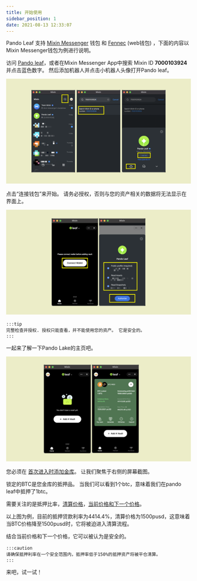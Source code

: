 ```yaml
---
title: 开始使用
sidebar_position: 1
date: 2021-08-13 12:33:07
---
```


Pando Leaf 支持 [Mixin Messenger](https://docs.pando.im/docs/wallets/mixin-messenger) 钱包 和 [Fennec](https://docs.pando.im/docs/apps/wallets) (web钱包) ，下面的内容以Mixin Messenger钱包为例进行说明。

访问 [Pando leaf](https://leaf.pando.im)，或者在Mixin Messenger App中搜索 Mixin ID **7000103924** 并点击蓝色数字。 然后添加机器人并点击小机器人头像打开Pando leaf。

![](../assets/leaf-get-started-p1.png)


点击“连接钱包”来开始。 请务必授权，否则与您的资产相关的数据将无法显示在界面上。

![](../assets/leaf-get-started-p2.png)

````mdx-code-block
:::tip
完整检查并授权. 授权只能查看，并不能使用您的资产。 它是安全的。
:::
````

一起来了解一下Pando Lake的主页吧。

![](../assets/leaf-get-start-p3.png)

您必须在 [首次进入时添加金库](https://docs.pando.im/docs/leaf/tutorials/open-vault)。  让我们聚焦于右侧的屏幕截图。

锁定的BTC是您金库的抵押品。 当我们可以看到1个btc，意味着我们在pando leaf中抵押了1btc。

需要关注的是抵押比率，[清算价格](https://docs.pando.im/docs/leaf/key-concepts/liquidation/liquidation-ratio)，[当前价格和下一个价格](https://docs.pando.im/docs/leaf/key-concepts/price-oracles)。

以上图为例，目前的抵押贷款利率为4414.4%，清算价格为1500pusd，这意味着当BTC价格降至1500pusd时，它将被迫进入清算流程。

结合当前价格和下一个价格，它可以被认为是安全的。

````mdx-code-block
:::caution
请确保抵押利率在一个安全范围内，抵押率低于150%的抵押资产将被平仓清算。
:::
````

来吧，试一试！


